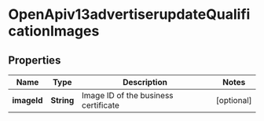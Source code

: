 # OpenApiv13advertiserupdateQualificationImages

## Properties
Name | Type | Description | Notes
------------ | ------------- | ------------- | -------------
**imageId** | **String** | Image ID of the business certificate |  [optional]
